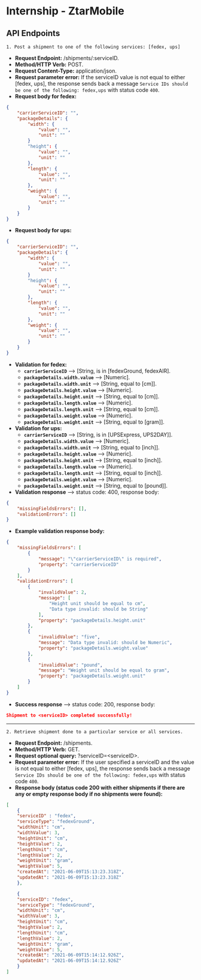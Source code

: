 # Internship - ZtarMobile
## API Endpoints
	1. Post a shipment to one of the following services: [fedex, ups]
- **Request Endpoint:** /shipments/:serviceID.
- **Method/HTTP Verb:** POST.
- **Request Content-Type:** application/json.
- **Request parameter error:** If the serviceID value is not equal to either [fedex, ups], the response sends back a message `Service IDs should be one of the following: fedex,ups` with status code `400`.
- **Request body for fedex:**

```json
{
	"carrierServiceID": "",
	"packageDetails": {
		"width": {
			"value": "",
			"unit": ""
		}
		"height": {
			"value": "",
			"unit": ""
		},
		"length": {
			"value": "",
			"unit": ""
		},
		"weight": {
			"value": "",
			"unit": ""
		}
	}
}
```
- **Request body for ups:**

```json
{
	"carrierServiceID": "",
	"packageDetails": {
		"width": {
			"value": "",
			"unit": ""
		}
		"height": {
			"value": "",
			"unit": ""
		},
		"length": {
			"value": "",
			"unit": ""
		},
		"weight": {
			"value": "",
			"unit": ""
		}
	}
}
```
- **Validation for fedex:**
   - **`carrierServiceID`** --> [String, is in [fedexGround, fedexAIR].
   - **`packageDetails.width.value`** --> [Numeric].
   - **`packageDetails.width.unit`** --> [String, equal to [cm]].
   - **`packageDetails.height.value`** --> [Numeric].
   - **`packageDetails.height.unit`** --> [String, equal to [cm]].
   - **`packageDetails.length.value`** --> [Numeric].
   - **`packageDetails.length.unit`** --> [String, equal to [cm]].
   - **`packageDetails.weight.value`** --> [Numeric].
   - **`packageDetails.weight.unit`** --> [String, equal to [gram]].
- **Validation for ups:**
   - **`carrierServiceID`** --> [String, is in [UPSExpress, UPS2DAY]].
   - **`packageDetails.width.value`** --> [Numeric].
   - **`packageDetails.width.unit`** --> [String, equal to [inch]].
   - **`packageDetails.height.value`** --> [Numeric].
   - **`packageDetails.height.unit`** --> [String, equal to [inch]].
   - **`packageDetails.length.value`** --> [Numeric].
   - **`packageDetails.length.unit`** --> [String, equal to [inch]].
   - **`packageDetails.weight.value`** --> [Numeric].
   - **`packageDetails.weight.unit`** --> [String, equal to [pound]].
- **Validation response** --> status code: 400, response body:
```json
{
	"missingFieldsErrors": [],
	"validationErrors": []
}
```
- **Example validation response body:**
```json
{
    "missingFieldsErrors": [
        {
            "message": "\"carrierServiceID\" is required",
            "property": "carrierServiceID"
        }
    ],
    "validationErrors": [
        {
            "invalidValue": 2,
            "message": [
                "Height unit should be equal to cm",
                "Data type invalid: should be String"
            ],
            "property": "packageDetails.height.unit"
        },
        {
            "invalidValue": "five",
            "message": "Data type invalid: should be Numeric",
            "property": "packageDetails.weight.value"
        },
        {
            "invalidValue": "pound",
            "message": "Weight unit should be equal to gram",
            "property": "packageDetails.weight.unit"
        }
    ]
}
```
- **Success response** --> status code: 200, response body:
```json
Shipment to <serviceID> completed successfully!
```
***
	2. Retrieve shipment done to a particular service or all services.
- **Request Endpoint:** /shipments.
- **Method/HTTP Verb:** GET.
- **Request optional query:** ?serviceID=\<serviceID>.
- **Request parameter error:** If the user specified a serviceID and the value is not equal to either [fedex, ups], the response sends back a message `Service IDs should be one of the following: fedex,ups` with status code `400`.
- **Response body (status code 200 with either shipments if there are any or empty response body if no shipments were found):**

```json
[
	{
	"serviceID" : "fedex",
	"serviceType": "fedexGround",
	"widthUnit": "cm",
	"widthValue": 3,
	"heightUnit": "cm",
	"heightValue": 2,
	"lengthUnit": "cm",
	"lengthValue": 2,
	"weightUnit": "gram",
	"weightValue": 5,
	"createdAt": "2021-06-09T15:13:23.318Z",	
	"updatedAt": "2021-06-09T15:13:23.318Z"
	},

	{
	"serviceID": "fedex",
	"serviceType": "fedexGround",
	"widthUnit": "cm",
	"widthValue": 3,
	"heightUnit": "cm",
	"heightValue": 2,
	"lengthUnit": "cm",
	"lengthValue": 2,
	"weightUnit": "gram",
	"weightValue": 5,
	"createdAt": "2021-06-09T15:14:12.926Z",
	"updatedAt": "2021-06-09T15:14:12.926Z"
	}
]
```